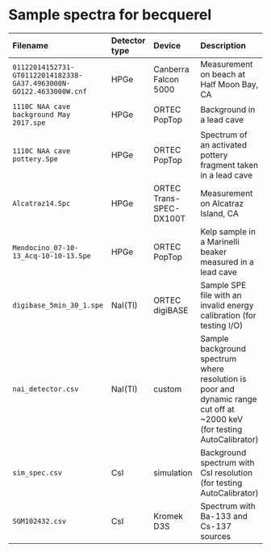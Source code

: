 # Sample spectra for becquerel

| Filename | Detector type | Device | Description |
|:---------|:--------------|:-------|:------------|
| `01122014152731-GT01122014182338-GA37.4963000N-GO122.4633000W.cnf` | HPGe | Canberra Falcon 5000 | Measurement on beach at Half Moon Bay, CA |
| `1110C NAA cave background May 2017.spe` | HPGe | ORTEC PopTop | Background in a lead cave |
| `1110C NAA cave pottery.Spe` | HPGe | ORTEC PopTop | Spectrum of an activated pottery fragment taken in a lead cave |
| `Alcatraz14.Spc` | HPGe | ORTEC Trans-SPEC-DX100T | Measurement on Alcatraz Island, CA |
| `Mendocino_07-10-13_Acq-10-10-13.Spe` | HPGe | ORTEC PopTop | Kelp sample in a Marinelli beaker measured in a lead cave |
| `digibase_5min_30_1.spe` | NaI(Tl) | ORTEC digiBASE | Sample SPE file with an invalid energy calibration (for testing I/O) |
| `nai_detector.csv` | NaI(Tl) | custom | Sample background spectrum where resolution is poor and dynamic range cut off at ~2000 keV (for testing AutoCalibrator) |
| `sim_spec.csv` | CsI | simulation | Background spectrum with CsI resolution (for testing AutoCalibrator) |
| `SGM102432.csv` | CsI | Kromek D3S | Spectrum with Ba-133 and Cs-137 sources |
